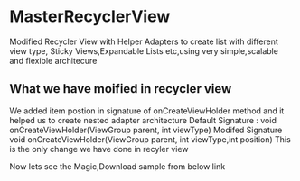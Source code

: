 
# MasterRecyclerView
Modified Recycler View with Helper Adapters to create list with different view type, Sticky Views,Expandable Lists etc,using very simple,scalable and flexible architecure

## What we have moified in recycler view
We added item postion in signature of onCreateViewHolder method and it helped us to create nested adapter architecture 
    Default Signature :
            void onCreateViewHolder(ViewGroup parent, int viewType)
    Modifed Signature 
            void onCreateViewHolder(ViewGroup parent, int viewType,int position)
 This is the only change we have done in recyler view 
 
 Now lets see the Magic,Download sample from below link
